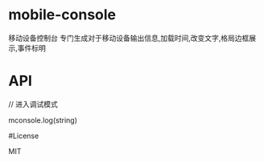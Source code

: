 ﻿# mobile-console
移动设备控制台
专门生成对于移动设备输出信息,加载时间,改变文字,格局边框展示,事件标明

# API

<html class="test"> // 进入调试模式

mconsole.log(string)

#License

MIT



